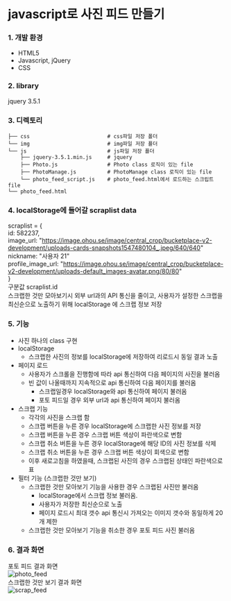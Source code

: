 # javascript로 사진 피드 만들기 

### 1. 개발 환경
- HTML5
- Javascript, jQuery 
- CSS

### 2. library
jquery	3.5.1

### 3. 디렉토리     
    ├── css                         # css파일 저장 폴더             
    └── img                         # img파일 저장 푤더                 
    └── js                          # js파일 저장 푤더                    
        ├── jquery-3.5.1.min.js     # jquery                 
        ├── Photo.js                # Photo class 로직이 있는 file                   
        ├── PhotoManage.js          # PhotoManage class 로직이 있는 file                    
        └── photo_feed_script.js    # photo_feed.html에서 로드하는 스크립트 file             
    └── photo_feed.html                             
                             
### 4. localStorage에 들어갈 scraplist data                      
scraplist = {                              
        id: 582237,                                      
        image_url: "https://image.ohou.se/image/central_crop/bucketplace-v2-development/uploads-cards-snapshots1547480104_.jpeg/640/640"          
        nickname: "사용자 21"                        
        profile_image_url: "https://image.ohou.se/image/central_crop/bucketplace-v2-development/uploads-default_images-avatar.png/80/80"                                       
}        
구분값 scraplist.id                                              
스크랩한 것만 모아보기시 외부 url과의 API 통신을 줄이고, 
사용자가 설정한 스크랩을 최신순으로 노출하기 위해 localStorage 에 스크랩 정보 저장 
                               
### 5. 기능 
- 사진 하나의 class 구현                    
- localStorage                    
  - 스크랩한 사진의 정보를 localStorage에 저장하여 리로드시 동일 결과 노출                    
- 페이지 로드                    
  - 사용자가 스크롤을 진행함에 따라 api 통신하여 다음 페이지의 사진을 불러옴                   
  - 빈 값이 나올때까지 지속적으로 api 통신하여 다음 페이지를 불러옴                   
    - 스크랩일경우 localStorage와 api 통신하여 페이지 불러옴                    
    - 포토 피드일 경우 외부 url과 api 통신하여 페이지 불러옴                   
- 스크랩 기능                    
  - 각각의 사진을 스크랩 함                   
  - 스크랩 버튼을 누른 경우 localStorage에 스크랩한 사진 정보를 저장                   
  - 스크랩 버튼을 누른 경우 스크랩 버튼 색상이 파란색으로 변함                   
  - 스크랩 취소 버튼을 누른 경우 localStorage에 해당 ID의 사진 정보를 삭제                   
  - 스크랩 취소 버튼을 누른 경우 스크랩 버튼 색상이 회색으로 변함                    
  - 이후 새로고침을 하였을때, 스크랩된 사진의 경우 스크랩된 상태인 파란색으로 표                   
- 필터 기능 (스크랩한 것만 보기)                   
  - 스크랩한 것만 모아보기 기능을 사용한 경우 스크랩된 사진만 불러옴                   
    - localStorage에서 스크랩 정보 불러옴.                   
    - 사용자가 저장한 최신순으로 노출                    
    - 페이지 로드시 최대 갯수 api 통신시 가져오는 이미지 갯수와 동일하게 20개 제한                                 
  - 스크랩한 것만 모아보기 기능을 취소한 경우 포토 피드 사진 불러옴                   
  

### 6. 결과 화면                     
포토 피드 결과 화면                             
![photo_feed](https://user-images.githubusercontent.com/42309919/101116006-a08aaf80-3627-11eb-9782-07c2211cf3ae.PNG)         
스크랩한 것만 보기 결과 화면                    
![scrap_feed](https://user-images.githubusercontent.com/42309919/101116012-a2547300-3627-11eb-9373-031d37825211.PNG)              
